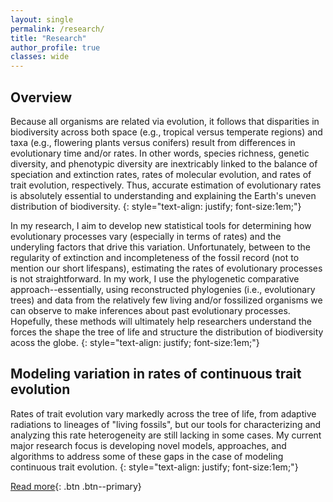 ```yaml
---
layout: single
permalink: /research/
title: "Research"
author_profile: true
classes: wide
---
```


## Overview

Because all organisms are related via evolution, it follows that disparities in biodiversity across both space (e.g., tropical versus temperate regions) and taxa (e.g., flowering plants versus conifers) result from differences in evolutionary time and/or rates. In other words, species richness, genetic diversity, and phenotypic diversity are inextricably linked to the balance of speciation and extinction rates, rates of molecular evolution, and rates of trait evolution, respectively. Thus, accurate estimation of evolutionary rates is absolutely essential to understanding and explaining the Earth's uneven distribution of biodiversity.
{: style="text-align: justify; font-size:1em;"}

In my research, I aim to develop new statistical tools for determining how evolutionary processes vary (especially in terms of rates) and the underyling factors that drive this variation. Unfortunately, between to the regularity of extinction and incompleteness of the fossil record (not to mention our short lifespans), estimating the rates of evolutionary processes is not straightforward. In my work, I use the phylogenetic comparative approach--essentially, using reconstructed phylogenies (i.e., evolutionary trees) and data from the relatively few living and/or fossilized organisms we can observe to make inferences about past evolutionary processes. Hopefully, these methods will ultimately help researchers understand the forces the shape the tree of life and structure the distribution of biodiversity acoss the globe.
{: style="text-align: justify; font-size:1em;"}

## Modeling variation in rates of continuous trait evolution

Rates of trait evolution vary markedly across the tree of life, from adaptive radiations to lineages of "living fossils", but our tools for characterizing and analyzing this rate heterogeneity are still lacking in some cases. My current major research focus is developing novel models, approaches, and algorithms to address some of these gaps in the case of modeling continuous trait evolution.
{: style="text-align: justify; font-size:1em;"}

[Read more](/cont_rate_het/){: .btn .btn--primary}